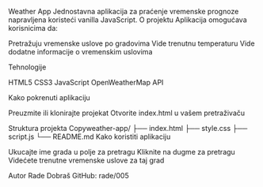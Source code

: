 
Weather App
Jednostavna aplikacija za praćenje vremenske prognoze napravljena koristeći vanilla JavaScript.
O projektu
Aplikacija omogućava korisnicima da:

Pretražuju vremenske uslove po gradovima
Vide trenutnu temperaturu
Vide dodatne informacije o vremenskim uslovima

Tehnologije

HTML5
CSS3
JavaScript
OpenWeatherMap API

Kako pokrenuti aplikaciju

Preuzmite ili klonirajte projekat
Otvorite index.html u vašem pretraživaču

Struktura projekta
Copyweather-app/
  ├── index.html
  ├── style.css
  ├── script.js
  └── README.md
Kako koristiti aplikaciju

Ukucajte ime grada u polje za pretragu
Kliknite na dugme za pretragu
Videćete trenutne vremenske uslove za taj grad

Autor
Rade Dobraš
GitHub: rade/005
